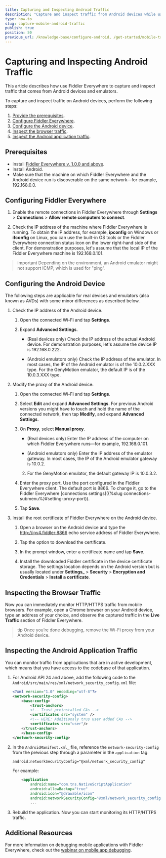 ```yaml
---
title: Capturing and Inspecting Android Traffic
description: "Capture and inspect traffic from Android devices while using the Fiddler Everywhere web-debugging HTTP-proxy tool."
type: how-to
slug: capture-mobile-android-traffic
publish: true
position: 50
previous_url: /knowledge-base/configure-android, /get-started/mobile-traffic/configure-android
---
```


# Capturing and Inspecting Android Traffic

This article describes how use Fiddler Everywhere to capture and inspect traffic that comes from Android devices and emulators.

To capture and inspect traffic on Android devices, perform the following steps:

1. [Provide the prerequisites](#prerequisites).
1. [Configure Fiddler Everywhere](#configuring-fiddler-everywhere).
1. [Configure the Android device](#configuring-the-android-device).
1. [Inspect the browser traffic](#inspecting-the-browser-traffic).
1. [Inspect the Android application traffic](#inspecting-the-android-application-traffic).

## Prerequisites

- Install [Fiddler Everywhere v. 1.0.0 and above](https://www.telerik.com/download/fiddler-everywhere).
- Install Android.
- Make sure that the machine on which Fiddler Everywhere and the Android device run is discoverable on the same network&mdash;for example, 192.168.0.0.

## Configuring Fiddler Everywhere

1. Enable the remote connections in Fiddler Everywhere through **Settings** > **Connections** > **Allow remote computers to connect**.

1. Check the IP address of the machine where Fiddler Everywhere is running. To obtain the IP address, for example, **ipconfig** on Windows or **ifconfig** on Linux, you can use the built-in OS tools or the Fiddler Everywhere connection status icon on the lower right-hand side of the client. For demonstration purposes, let's assume that the local IP of the Fiddler Everywhere machine is 192.168.0.101.

>important Depending on the environment, an Android emulator might not support ICMP, which is used for "ping".

## Configuring the Android Device

The following steps are applicable for real devices and emulators (also known as AVDs) with some minor differences as described below.

1. Check the IP address of the Android device.

    1. Open the connected Wi-Fi and tap **Settings**.

    1. Expand **Advanced Settings**.

       - (Real devices only) Check the IP address of the actual Android device. For demonstration purposes, let's assume the device IP is 192.168.0.222.

       - (Android emulators only) Check the IP address of the emulator. In most cases, the IP of the Android emulator is of the 10.0.2.XXX type. For the GenyMotion emulator, the default IP is of the 10.0.3.XXX type.

1. Modify the proxy of the Android device.

    1. Open the connected Wi-Fi and tap **Settings**.

    1. Select **Edit** and expand **Advanced Settings**. For previous Android versions you might have to touch and hold the name of the connected network, then tap **Modify**, and expand **Advanced Settings**.

    1. On **Proxy**, select **Manual proxy**.
    
       - (Real devices only) Enter the IP address of the computer on which Fiddler Everywhere runs&mdash;for example, 192.168.0.101.

       - (Android emulators only) Enter the IP address of the emulator gateway. In most cases, the IP of the Android emulator gateway is 10.0.2.
       2. For the GenyMotion emulator, the default gateway IP is 10.0.3.2.

    1. Enter the proxy port. Use the port configured in the Fiddler Everywhere client. The default port is 8866. To change it, go to the Fiddler Everywhere [connections settings]({%slug connections-submenu%}#setting-proxy-port)).

    1. Tap **Save**.

1. Install the root certificate of Fiddler Everywhere on the Android device.

    1. Open a browser on the Android device and type the http://ipv4.fiddler:8866 echo service address of Fiddler Everywhere.

    1. Tap the option to download the certificate.

    1. In the prompt window, enter a certificate name and tap **Save**.

    1. Install the downloaded Fiddler certificate in the device certificate storage. The settings location depends on the Android version but is usually located under **Settings_** > **Security** > **Encryption and Credentials** > **Install a certificate**.

## Inspecting the Browser Traffic

Now you can immediately monitor HTTP/HTTPS traffic from mobile browsers. For example, open a Chrome browser on your Android device, type an address of your choice, and observe the captured traffic in the **Live Traffic** section of Fiddler Everywhere.

>tip Once you’re done debugging, remove the Wi-Fi proxy from your Android device.

## Inspecting the Android Application Traffic

You can monitor traffic from applications that are in active development, which means that you have access to the codebase of that application.

1. For Android API 24 and above, add the following code to the `Android/src/main/res/xml/network_security_config.xml` file:

    ```XML
    <?xml version="1.0" encoding="utf-8"?>
    <network-security-config>
        <base-config>
            <trust-anchors>
            <!-- Trust preinstalled CAs -->
            <certificates src="system" />
            <!-- HERE: Additionaly trus user added CAs -->
            <certificates src="user"/>
        </trust-anchors>
        </base-config>
    </network-security-config>
    ```

1. In the `AndroidManifest.xml_` file, reference the `network-security-config` from the previous step through a parameter in the `application` tag:

    ```XML
    android:networkSecurityConfig="@xml/network_security_config"
    ```

    For example:

    ```XML
        <application
            android:name="com.tns.NativeScriptApplication"
            android:allowBackup="true"
            android:icon="@drawable/icon"
            android:networkSecurityConfig="@xml/network_security_config">
            ...
    ```
    
1. Rebuild the application. Now you can start monitoring its HTTP/HTTPS traffic.

## Additional Resources

For more information on debugging mobile applications with Fiddler Everywhere, check out the [webinar on mobile app debugging](https://www.telerik.com/webinars/fiddler/how-to-debug-ios-and-android-mobile-apps-with-fiddler).
